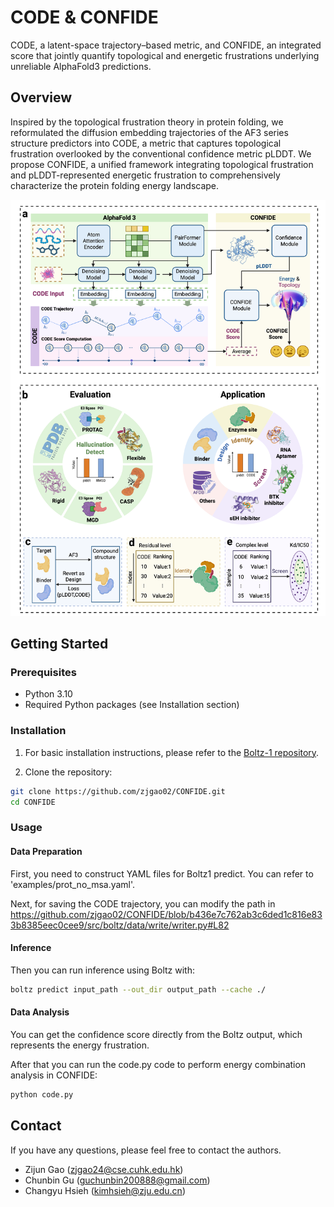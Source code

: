 # CODE & CONFIDE

CODE, a latent-space trajectory–based metric, and CONFIDE, an integrated score that jointly quantify topological and energetic frustrations underlying unreliable AlphaFold3 predictions.

## Overview
Inspired by the topological frustration theory in protein folding, we reformulated the diffusion embedding trajectories of the AF3 series structure predictors into CODE, a metric that captures topological frustration overlooked by the conventional confidence metric pLDDT. We propose CONFIDE, a unified framework integrating topological frustration and pLDDT-represented energetic frustration to comprehensively characterize the protein folding energy landscape.

![Bi-TEAM](framework.png)

## Getting Started

### Prerequisites

- Python 3.10
- Required Python packages (see Installation section)

### Installation
1. For basic installation instructions, please refer to the [Boltz-1 repository](https://github.com/jwohlwend/boltz.git).


2. Clone the repository:
```bash
git clone https://github.com/zjgao02/CONFIDE.git
cd CONFIDE
```


### Usage

#### Data Preparation

First, you need to construct YAML files for Boltz1 predict. You can refer to 'examples/prot_no_msa.yaml'.

Next, for saving the CODE trajectory, you can modify the path in https://github.com/zjgao02/CONFIDE/blob/b436e7c762ab3c6ded1c816e833b8385eec0cee9/src/boltz/data/write/writer.py#L82

#### Inference

Then you can run inference using Boltz with:

```bash
boltz predict input_path --out_dir output_path --cache ./
```

#### Data Analysis
You can get the confidence score directly from the Boltz output, which represents the energy frustration.

After that you can run the code.py code to perform energy combination analysis in CONFIDE:

```bash
python code.py
```





## Contact

If you have any questions, please feel free to contact the authors.

- Zijun Gao (zjgao24@cse.cuhk.edu.hk)
- Chunbin Gu (guchunbin200888@gmail.com)
- Changyu Hsieh (kimhsieh@zju.edu.cn)
